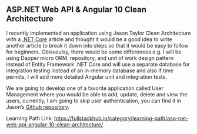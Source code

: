## ASP.NET Web API & Angular 10 Clean Architecture

I recently implemented an application using Jason Taylor Clean Architecture with a [.NET Core](https://jasontaylor.dev/clean-architecture-getting-started/) article and thought it would be a good idea to write another article to break it down into steps so that it would be easy to follow for beginners. Obisvoulsy, there would be some differences e.g. I will be using Dapper micro ORM, repository, and unit of work design pattern instead of Entity Framework .NET Core and will use a separate database for integration testing instead of an in-memory database and also if time permits, I will add more detailed Angular unit and integration tests.  

We are going to develop one of a favorite application called User Management where you would be able to add, update, delete and view the users, currently, I am going to skip user authentication, you can find it in Jason’s [Github repository](https://github.com/jasontaylordev/CleanArchitecture).

Learning Path Link: https://fullstackhub.io/category/learning-path/asp-net-web-api-angular-10-clean-architecture/
